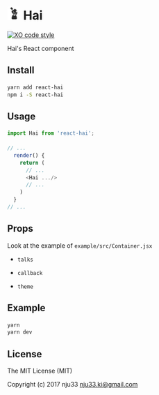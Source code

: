 <h1><img src="https://raw.githubusercontent.com/nju33/hai/master/images/icon_32x32%402x.png" width=30>&nbsp;Hai</h1>

[![XO code style](https://img.shields.io/badge/code_style-XO-5ed9c7.svg)](https://github.com/sindresorhus/xo)

Hai's React component

## Install

```bash
yarn add react-hai
npm i -S react-hai
```

## Usage

```js
import Hai from 'react-hai';

// ...
  render() {
    return (
      // ...
      <Hai .../>
      // ...
    )
  }
// ...
```

## Props

Look at the example of `example/src/Container.jsx`

- `talks`

- `callback`

- `theme`

## Example

```bash
yarn
yarn dev
```

## License

The MIT License (MIT)

Copyright (c) 2017 nju33 <nju33.ki@gmail.com>
